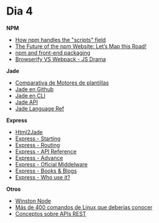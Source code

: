# Dia 4

**NPM**

- [How npm handles the "scripts" field](https://docs.npmjs.com/misc/scripts)
- [The Future of the npm Website: Let’s Map this Road!](http://blog.npmjs.org/post/94662089625/the-future-of-the-npm-website-lets-map-this)
- [npm and front-end packaging](http://blog.npmjs.org/post/101775448305/npm-and-front-end-packaging)
- [Browserify VS Webpack - JS Drama](http://blog.namangoel.com/browserify-vs-webpack-js-drama)


**Jade**

- [Comparativa de Motores de plantillas](https://strongloop.com/strongblog/compare-javascript-templates-jade-mustache-dust/)
- [Jade en Github](https://github.com/jadejs/jade)
- [Jade en CLI](http://jade-lang.com/command-line/)
- [Jade API](http://jade-lang.com/api/)
- [Jade Language Ref](http://jade-lang.com/reference/)

**Express**

- [Html2Jade](http://html2jade.org/)
- [Express - Starting](http://expressjs.com/es/starter/installing.html)
- [Express - Routing](http://expressjs.com/es/guide/routing.html)
- [Express - API Reference](http://expressjs.com/4x/api.html)
- [Express - Advance](http://expressjs.com/advanced/developing-template-engines.html)
- [Express - Oficial Middelware](http://expressjs.com/resources/middleware.html)
- [Express - Books & Blogs](http://expressjs.com/resources/books-blogs.html)
- [Express - Who use it?](http://expressjs.com/resources/applications.html)


**Otros**
- [Winston Node](http://tostring.it/2014/06/23/advanced-logging-with-nodejs/)
- [Más de 400 comandos de Linux que deberias conocer](http://blog.desdelinux.net/mas-de-400-comandos-para-gnulinux-que-deberias-conocer/)
- [Conceptos sobre APIs REST](http://asiermarques.com/2013/conceptos-sobre-apis-rest/)